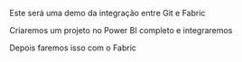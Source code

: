 Este será uma demo da integração entre Git e Fabric

Criaremos um projeto no Power BI completo e integraremos

Depois faremos isso com o Fabric